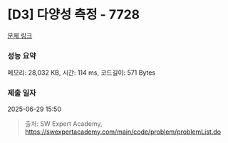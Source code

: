 # [D3] 다양성 측정 - 7728 

[문제 링크](https://swexpertacademy.com/main/code/problem/problemDetail.do?contestProbId=AWq40NEKLyADFARG) 

### 성능 요약

메모리: 28,032 KB, 시간: 114 ms, 코드길이: 571 Bytes

### 제출 일자

2025-06-29 15:50



> 출처: SW Expert Academy, https://swexpertacademy.com/main/code/problem/problemList.do